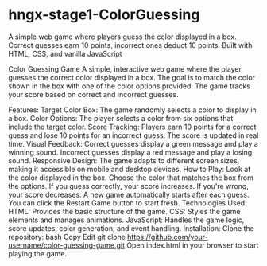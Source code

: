 # hngx-stage1-ColorGuessing
A simple web game where players guess the color displayed in a box. Correct guesses earn 10 points, incorrect ones deduct 10 points. Built with HTML, CSS, and vanilla JavaScript


Color Guessing Game
A simple, interactive web game where the player guesses the correct color displayed in a box. The goal is to match the color shown in the box with one of the color options provided. The game tracks your score based on correct and incorrect guesses.

Features:
Target Color Box: The game randomly selects a color to display in a box.
Color Options: The player selects a color from six options that include the target color.
Score Tracking: Players earn 10 points for a correct guess and lose 10 points for an incorrect guess. The score is updated in real time.
Visual Feedback: Correct guesses display a green message and play a winning sound. Incorrect guesses display a red message and play a losing sound.
Responsive Design: The game adapts to different screen sizes, making it accessible on mobile and desktop devices.
How to Play:
Look at the color displayed in the box.
Choose the color that matches the box from the options.
If you guess correctly, your score increases. If you're wrong, your score decreases.
A new game automatically starts after each guess.
You can click the Restart Game button to start fresh.
Technologies Used:
HTML: Provides the basic structure of the game.
CSS: Styles the game elements and manages animations.
JavaScript: Handles the game logic, score updates, color generation, and event handling.
Installation:
Clone the repository:
bash
Copy
Edit
git clone https://github.com/your-username/color-guessing-game.git
Open index.html in your browser to start playing the game.
